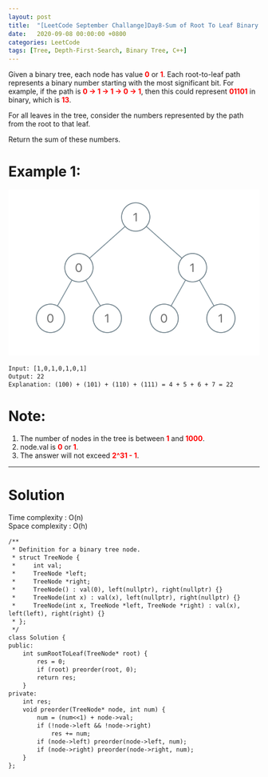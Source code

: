 ```yaml
---
layout: post
title:  "[LeetCode September Challange]Day8-Sum of Root To Leaf Binary Numbers"
date:   2020-09-08 00:00:00 +0800
categories: LeetCode
tags: [Tree, Depth-First-Search, Binary Tree, C++]
---
```

Given a binary tree, each node has value **<font color="red">0</font>** or **<font color="red">1</font>**.  Each root-to-leaf path represents a binary number starting with the most significant bit.  For example, if the path is **<font color="red">0 -> 1 -> 1 -> 0 -> 1</font>**, then this could represent **<font color="red">01101</font>** in binary, which is **<font color="red">13</font>**.  

For all leaves in the tree, consider the numbers represented by the path from the root to that leaf.  

Return the sum of these numbers.  

# Example 1:  
![](https://github.com/nshawn4675/nshawn4675.github.io/blob/master/_pic/sum-of-root-to-leaf-binary-numbers-example.png?raw=true)

	Input: [1,0,1,0,1,0,1]
	Output: 22
	Explanation: (100) + (101) + (110) + (111) = 4 + 5 + 6 + 7 = 22

# Note:  
1. The number of nodes in the tree is between **<font color="red">1</font>** and **<font color="red">1000</font>**.
2. node.val is **<font color="red">0</font>** or **<font color="red">1</font>**.
3. The answer will not exceed **<font color="red">2^31 - 1</font>**.

______________________  

# Solution

Time complexity : O(n)  
Space complexity : O(h)

	/**
	 * Definition for a binary tree node.
	 * struct TreeNode {
	 *     int val;
	 *     TreeNode *left;
	 *     TreeNode *right;
	 *     TreeNode() : val(0), left(nullptr), right(nullptr) {}
	 *     TreeNode(int x) : val(x), left(nullptr), right(nullptr) {}
	 *     TreeNode(int x, TreeNode *left, TreeNode *right) : val(x), left(left), right(right) {}
	 * };
	 */
	class Solution {
	public:
	    int sumRootToLeaf(TreeNode* root) {
	        res = 0;
	        if (root) preorder(root, 0);
	        return res;
	    }
	private:
	    int res;
	    void preorder(TreeNode* node, int num) {
	        num = (num<<1) + node->val;
	        if (!node->left && !node->right)
	            res += num;
	        if (node->left) preorder(node->left, num);
	        if (node->right) preorder(node->right, num);
	    }
	};